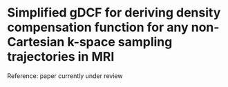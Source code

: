 # Simplified gDCF for deriving density compensation function for any non-Cartesian k-space sampling trajectories in MRI
Reference: paper currently under review
